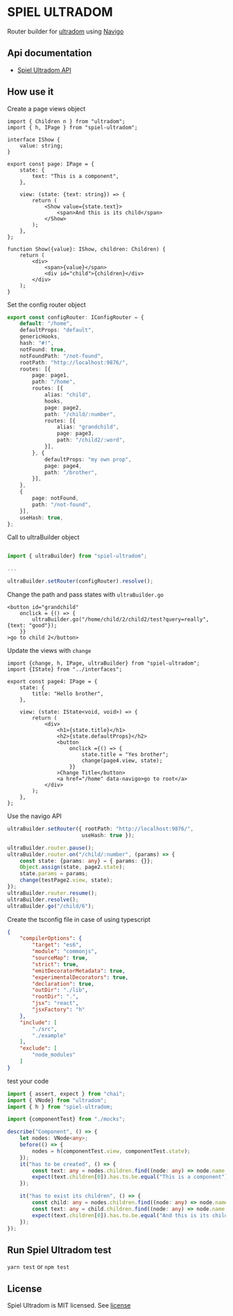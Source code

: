 # SPIEL ULTRADOM

Router builder for [ultradom](https://github.com/jorgebucaran/ultradom) using [Navigo](https://github.com/krasimir/navigo)

## Api documentation

* [Spiel Ultradom API](https://spieljs.github.io/spiel-ultradom)

## How use it

Create a page views object

```tsx
import { Children n } from "ultradom";
import { h, IPage } from "spiel-ultradom";

interface IShow {
    value: string;
}

export const page: IPage = {
    state: {
        text: "This is a component",
    },

    view: (state: {text: string}) => {
        return (
            <Show value={state.text}>
                <span>And this is its child</span>
            </Show>
        );
    },
};

function Show({value}: IShow, children: Children) {
    return (
        <div>
            <span>{value}</span>
            <div id="child">{children}</div>
        </div>
    );
}
```

Set the config router object

```typescript
export const configRouter: IConfigRouter = {
    default: "/home",
    defaultProps: "default",
    genericHooks,
    hash: "#!",
    notFound: true,
    notFoundPath: "/not-found",
    rootPath: "http://localhost:9876/",
    routes: [{
        page: page1,
        path: "/home",
        routes: [{
            alias: "child",
            hooks,
            page: page2,
            path: "/child/:number",
            routes: [{
                alias: "grandchild",
                page: page3,
                path: "/child2/:word",
            }],
        }, {
            defaultProps: "my own prop",
            page: page4,
            path: "/brother",
        }],
    },
    {
        page: notFound,
        path: "/not-found",
    }],
    useHash: true,
};
```

Call to ultraBuilder object

```typescript

import { ultraBuilder} from "spiel-ultradom";

...

ultraBuilder.setRouter(configRouter).resolve();

```

Change the path and pass states with `ultraBuilder.go`

```tsx
<button id="grandchild"
    onclick = {() => {
        ultraBuilder.go("/home/child/2/child2/test?query=really", {text: "good"});
    }}
>go to child 2</button>
```

Update the views with `change`

```tsx
import {change, h, IPage, ultraBuilder} from "spiel-ultradom";
import {IState} from "../interfaces";

export const page4: IPage = {
    state: {
        title: "Hello brother",
    },

    view: (state: IState<void, void>) => {
        return (
            <div>
                <h1>{state.title}</h1>
                <h2>{state.defaultProps}</h2>
                <button
                    onclick ={() => {
                        state.title = "Yes brother";
                        change(page4.view, state);
                    }}
                >Change Title</button>
                <a href="/home" data-navigo>go to root</a>
            </div>
        );
    },
};
```

Use the navigo API

```typescript
ultraBuilder.setRouter({ rootPath: "http://localhost:9876/",
                        useHash: true });

ultraBuilder.router.pause();
ultraBuilder.router.on("/child/:number", (params) => {
    const state: {params: any} = { params: {}};
    Object.assign(state, page2.state);
    state.params = params;
    change(testPage2.view, state);
});
ultraBuilder.router.resume();
ultraBuilder.resolve();
ultraBuilder.go("/child/6");
```

Create the tsconfig file in case of using typescript

```json
{
    "compilerOptions": {
        "target": "es6",
        "module": "commonjs",
        "sourceMap": true,
        "strict": true,
        "emitDecoratorMetadata": true,
        "experimentalDecorators": true,
        "declaration": true,
        "outDir": "./lib",
        "rootDir": ".",
        "jsx": "react",
        "jsxFactory": "h"
    },
    "include": [
        "./src",
        "./example"
    ],
    "exclude": [
        "node_modules"
    ]
}
```

test your code

```typescript
import { assert, expect } from "chai";
import { VNode} from "ultradom";
import { h } from "spiel-ultradom;

import {componentTest} from "./mocks";

describe("Component", () => {
    let nodes: VNode<any>;
    before(() => {
        nodes = h(componentTest.view, componentTest.state);
    });
    it("has to be created", () => {
        const text: any = nodes.children.find((node: any) => node.name === "span");
        expect(text.children[0]).has.to.be.equal("This is a component");
    });

    it("has to exist its children", () => {
        const child: any = nodes.children.find((node: any) => node.name === "div");
        const text: any = child.children.find((node: any) => node.name === "span");
        expect(text.children[0]).has.to.be.equal("And this is its child");
    });
});
```

## Run Spiel Ultradom test

`yarn test` or `npm test`

## License

Spiel Ultradom is MIT licensed. See [license](README.md)